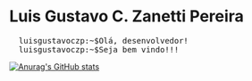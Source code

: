 <h1>Luis Gustavo C. Zanetti Pereira</h1>
<pre>
  <samp>luisgustavoczp:~$</samp><kbd>Olá, desenvolvedor!</kbd>
  <samp>luisgustavoczp:~$</samp><kbd>Seja bem vindo!!!</kbd>
</pre>

[![Anurag's GitHub stats](https://github-readme-stats.vercel.app/api?username=LuisGustavoCZP)](https://github.com/anuraghazra/github-readme-stats)
